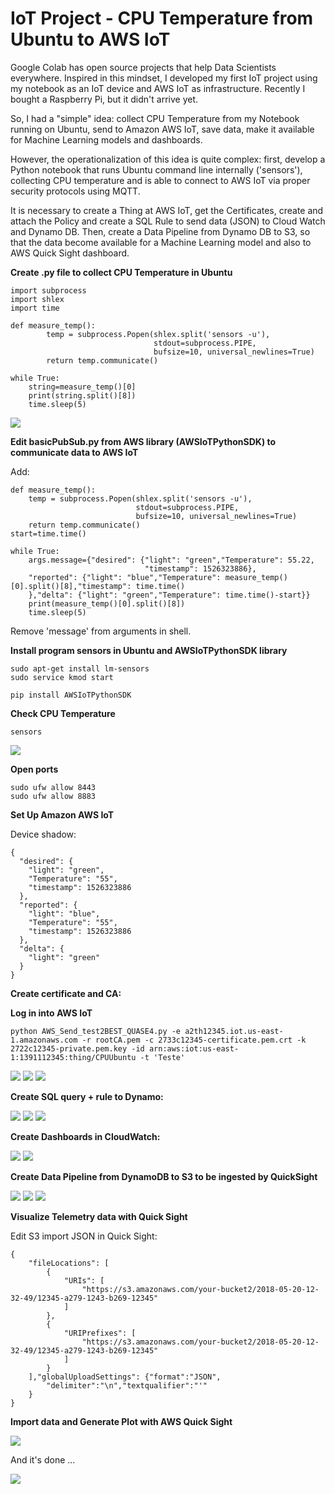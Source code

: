 # IoT Project - CPU Temperature from Ubuntu to AWS IoT  

Google Colab has open source projects that help Data Scientists everywhere. Inspired in this mindset, I developed my first IoT project using my notebook as an IoT device and AWS IoT as infrastructure. Recently I bought a Raspberry Pi, but it didn't arrive yet.

So, I had a "simple" idea: collect CPU Temperature from my Notebook running on Ubuntu, send to Amazon AWS IoT, save data, make it available for Machine Learning models and dashboards.

However, the operationalization of this idea is quite complex: first, develop a Python notebook that runs Ubuntu command line internally ('sensors'), collecting CPU temperature and is able to connect to AWS IoT via proper security protocols using MQTT.

It is necessary to create a Thing at AWS IoT, get the Certificates, create and attach the Policy and create a SQL Rule to send data (JSON) to Cloud Watch and Dynamo DB. Then, create a Data Pipeline from Dynamo DB to S3, so that the data become available for a Machine Learning model and also to AWS Quick Sight dashboard.

<b> Create .py file to collect CPU Temperature in Ubuntu </b>  

```
import subprocess
import shlex
import time

def measure_temp():
        temp = subprocess.Popen(shlex.split('sensors -u'),
                                stdout=subprocess.PIPE,
                                bufsize=10, universal_newlines=True)
        return temp.communicate()
    
while True:
    string=measure_temp()[0]
    print(string.split()[8])
    time.sleep(5)
```  

<img src=https://github.com/RubensZimbres/Repo-2018/blob/master/CPU%20Temperature%20-%20IoT%20Project/Pictures/Notebook_IoT.png>

<b> Edit basicPubSub.py from AWS library (AWSIoTPythonSDK) to communicate data to AWS IoT</b>  

Add:  

```
def measure_temp():
    temp = subprocess.Popen(shlex.split('sensors -u'),
                            stdout=subprocess.PIPE,
                            bufsize=10, universal_newlines=True)
    return temp.communicate()
start=time.time()
    
while True:
    args.message={"desired": {"light": "green","Temperature": 55.22,
                              "timestamp": 1526323886},
    "reported": {"light": "blue","Temperature": measure_temp()[0].split()[8],"timestamp": time.time()
    },"delta": {"light": "green","Temperature": time.time()-start}}
    print(measure_temp()[0].split()[8])
    time.sleep(5)

```  

Remove 'message' from arguments  in shell.  

<b> Install program sensors in Ubuntu and AWSIoTPythonSDK library </b> 

```
sudo apt-get install lm-sensors
sudo service kmod start  

pip install AWSIoTPythonSDK
```

<b> Check CPU Temperature  </b>  

```
sensors
```  

<img src=https://github.com/RubensZimbres/Repo-2018/blob/master/CPU%20Temperature%20-%20IoT%20Project/Pictures/sensors2.png>  

<b> Open ports  </b>  

```
sudo ufw allow 8443
sudo ufw allow 8883
```

<b> Set Up Amazon AWS IoT </b>  

Device shadow:  

```
{
  "desired": {
    "light": "green",
    "Temperature": "55",
    "timestamp": 1526323886
  },
  "reported": {
    "light": "blue",
    "Temperature": "55",
    "timestamp": 1526323886
  },
  "delta": {
    "light": "green"
  }
}

```

<b>Create certificate and CA:</b>  

<b>Log in into AWS IoT</b>  

```
python AWS_Send_test2BEST_QUASE4.py -e a2th12345.iot.us-east-1.amazonaws.com -r rootCA.pem -c 2733c12345-certificate.pem.crt -k 2722c12345-private.pem.key -id arn:aws:iot:us-east-1:1391112345:thing/CPUUbuntu -t 'Teste'

```  

<img src=https://github.com/RubensZimbres/Repo-2018/blob/master/CPU%20Temperature%20-%20IoT%20Project/Pictures/Success_Connect.png>  

<img src=https://github.com/RubensZimbres/Repo-2018/blob/master/CPU%20Temperature%20-%20IoT%20Project/Pictures/Messages_.png>  

<img src=https://github.com/RubensZimbres/Repo-2018/blob/master/CPU%20Temperature%20-%20IoT%20Project/Pictures/Shadow_Update_.png>  

<b>Create SQL query + rule to Dynamo:</b>  

<img src=https://github.com/RubensZimbres/Repo-2018/blob/master/CPU%20Temperature%20-%20IoT%20Project/Pictures/Best1_Dynamo.png>  

<img src=https://github.com/RubensZimbres/Repo-2018/blob/master/CPU%20Temperature%20-%20IoT%20Project/Pictures/Best2_Dynamo.png>  

<img src=https://github.com/RubensZimbres/Repo-2018/blob/master/CPU%20Temperature%20-%20IoT%20Project/Pictures/Best3_Dynamo.png>  

<b>Create Dashboards in CloudWatch:</b>  

<img src=https://github.com/RubensZimbres/Repo-2018/blob/master/CPU%20Temperature%20-%20IoT%20Project/Pictures/AWS_Git_.png>  

<img src=https://github.com/RubensZimbres/Repo-2018/blob/master/CPU%20Temperature%20-%20IoT%20Project/Pictures/Cloud_Watch_Git2.png>

<b>Create Data Pipeline from DynamoDB to S3 to be ingested by QuickSight</b>  

<img src=https://github.com/RubensZimbres/Repo-2018/blob/master/CPU%20Temperature%20-%20IoT%20Project/Pictures/Pipeline.png>  

<img src=https://github.com/RubensZimbres/Repo-2018/blob/master/CPU%20Temperature%20-%20IoT%20Project/Pictures/DataPipelineCondig.png>  

<img src=https://github.com/RubensZimbres/Repo-2018/blob/master/CPU%20Temperature%20-%20IoT%20Project/Pictures/data.png>

<b>Visualize Telemetry data with Quick Sight</b>  

Edit S3 import JSON in Quick Sight:  

```
{
    "fileLocations": [
        {
            "URIs": [
                "https://s3.amazonaws.com/your-bucket2/2018-05-20-12-32-49/12345-a279-1243-b269-12345"
            ]
        },
        {
            "URIPrefixes": [
                "https://s3.amazonaws.com/your-bucket2/2018-05-20-12-32-49/12345-a279-1243-b269-12345"
            ]
        }
    ],"globalUploadSettings": {"format":"JSON",
        "delimiter":"\n","textqualifier":"'"
    }
}
```

<b>Import data and Generate Plot with AWS Quick Sight</b>  

<img src=https://github.com/RubensZimbres/Repo-2018/blob/master/CPU%20Temperature%20-%20IoT%20Project/Pictures/Quick_Sight_OK.png>

And it's done ...  

<img src=https://github.com/RubensZimbres/Repo-2018/blob/master/CPU%20Temperature%20-%20IoT%20Project/Pictures/ProjectFINAL.png>
